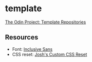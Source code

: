# template

[The Odin Project: Template Repositories](https://www.theodinproject.com/lessons/node-path-javascript-revisiting-webpack#template-repositories)

## Resources

- Font: [Inclusive Sans](https://fonts.google.com/specimen/Inclusive+Sans)
- CSS reset: [Josh's Custom CSS Reset](https://www.joshwcomeau.com/css/custom-css-reset/)
